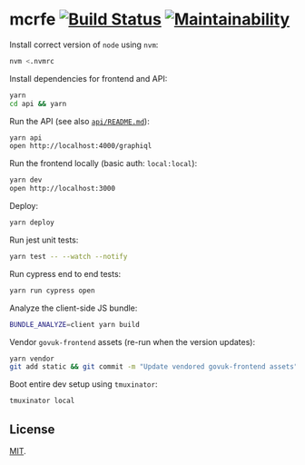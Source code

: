 # mcrfe [![Build Status](https://travis-ci.org/tvararu/mcrfe.svg?branch=master)](https://travis-ci.org/tvararu/mcrfe) [![Maintainability](https://api.codeclimate.com/v1/badges/ab146cc9b0db611b1147/maintainability)](https://codeclimate.com/github/tvararu/mcrfe/maintainability)

Install correct version of `node` using `nvm`:

```bash
nvm <.nvmrc
```

Install dependencies for frontend and API:

```bash
yarn
cd api && yarn
```

Run the API (see also [`api/README.md`](api/README.md)):

```bash
yarn api
open http://localhost:4000/graphiql
```

Run the frontend locally (basic auth: `local:local`):

```bash
yarn dev
open http://localhost:3000
```

Deploy:

```bash
yarn deploy
```

Run jest unit tests:

```bash
yarn test -- --watch --notify
```

Run cypress end to end tests:

```bash
yarn run cypress open
```

Analyze the client-side JS bundle:

```bash
BUNDLE_ANALYZE=client yarn build
```

Vendor `govuk-frontend` assets (re-run when the version updates):

```bash
yarn vendor
git add static && git commit -m "Update vendored govuk-frontend assets"
```

Boot entire dev setup using `tmuxinator`:

```bash
tmuxinator local
```

## License

[MIT](LICENSE.txt).
